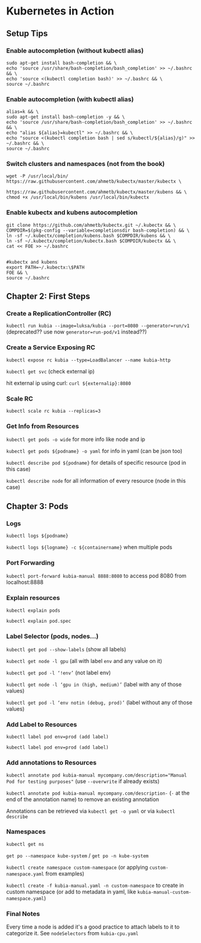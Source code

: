 # Kubernetes in Action

## Setup Tips
### Enable autocompletion (without kubectl alias)

```
sudo apt-get install bash-completion && \
echo 'source /usr/share/bash-completion/bash_completion' >> ~/.bashrc && \
echo 'source <(kubectl completion bash)' >> ~/.bashrc && \
source ~/.bashrc
```

### Enable autocompletion (with kubectl alias)
```
alias=k && \
sudo apt-get install bash-completion -y && \
echo 'source /usr/share/bash-completion/bash_completion' >> ~/.bashrc && \
echo "alias ${alias}=kubectl" >> ~/.bashrc && \
echo "source <(kubectl completion bash | sed s/kubectl/${alias}/g)" >> ~/.bashrc && \
source ~/.bashrc
```


### Switch clusters and namespaces (not from the book)
```
wget -P /usr/local/bin/ https://raw.githubusercontent.com/ahmetb/kubectx/master/kubectx \
                        https://raw.githubusercontent.com/ahmetb/kubectx/master/kubens && \
chmod +x /usr/local/bin/kubens /usr/local/bin/kubectx
```

### Enable kubectx and kubens autocompletion
```
git clone https://github.com/ahmetb/kubectx.git ~/.kubectx && \
COMPDIR=$(pkg-config --variable=completionsdir bash-completion) && \
ln -sf ~/.kubectx/completion/kubens.bash $COMPDIR/kubens && \
ln -sf ~/.kubectx/completion/kubectx.bash $COMPDIR/kubectx && \
cat << FOE >> ~/.bashrc


#kubectx and kubens
export PATH=~/.kubectx:\$PATH
FOE && \
source ~/.bashrc
```

## Chapter 2: First Steps
### Create a ReplicationController (RC)

`kubectl run kubia --image=luksa/kubia --port=8080 --generator=run/v1` (deprecated?? use now `generator=run-pod/v1` instead??)

### Create a Service Exposing RC

`kubectl expose rc kubia --type=LoadBalancer --name kubia-http`

`kubectl get svc` (check external ip)

hit external ip using curl: `curl ${externalip}:8080`

### Scale RC

`kubectl scale rc kubia --replicas=3`

### Get Info from Resources

`kubectl get pods -o wide` for more info like node and ip

`kubectl get pods ${podname} -o yaml` for info in yaml (can be json too)

`kubectl describe pod ${podname}` for details of specific resource (pod in this case)

`kubectl describe node` for all information of every resource (node in this case)

## Chapter 3: Pods

### Logs

`kubectl logs ${podname}`

`kubectl logs ${logname} -c ${containername}` when multiple pods

### Port Forwarding

`kubectl port-forward kubia-manual 8888:8080` to access pod 8080 from localhost:8888

### Explain resources
`kubectl explain pods`

`kubectl explain pod.spec`


### Label Selector (pods, nodes...)

`kubectl get pod --show-labels` (show all labels)

`kubectl get node -l gpu` (all with label `env` and any value on it)

`kubectl get pod -l ‘!env’` (not label env)

`kubectl get node -l ‘gpu in (high, medium)’` (label with any of those values)

`kubectl get pod -l ‘env notin (debug, prod)’` (label without any of those values)

 ### Add Label to Resources

`kubectl label pod env=prod (add label)`

`kubectl label pod env=prod (add label)`

### Add annotations to Resources

`kubectl annotate pod kubia-manual mycompany.com/description="Manual Pod for testing purposes"` (use `--overwrite` if already exists)

`kubectl annotate pod kubia-manual mycompany.com/description-` (`-` at the end of the annotation name) to remove an existing annotation

Annotations can be retrieved via `kubectl get -o yaml` or via `kubectl describe`


### Namespaces

`kubectl get ns`

`get po --namespace kube-system` / `get po -n kube-system`

`kubectl create namespace custom-namespace` (or applying `custom-namespace.yaml` from examples)

`kubectl create -f kubia-manual.yaml -n custom-namespace` to create in custom namespace (or add to metadata in yaml, like `kubia-manual-custom-namespace.yaml`)

### Final Notes
Every time a node is added it's a good practice to attach labels to it to categorize it. See `nodeSelectors` from `kubia-cpu.yaml`